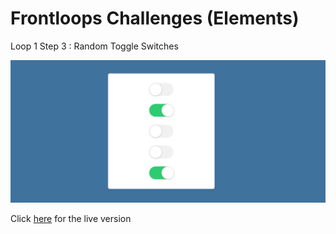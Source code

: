 # Frontloops Challenges (Elements)

Loop 1 Step 3 : Random Toggle Switches

![preview image](./design/preview.png "Click below for live version")

Click [here](https://zathio.github.io/frontloops-challenges/elements-challenges/loop1-step3/) for the live version